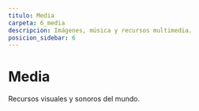 ```yaml
---
titulo: Media
carpeta: 6_media
descripcion: Imágenes, música y recursos multimedia.
posicion_sidebar: 6
---
```


# Media

Recursos visuales y sonoros del mundo. 